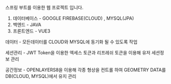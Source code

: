 스프링 부트를 이용한 웹 프로젝트 입니다.

1. 데이터베이스 - GOOGLE FIREBASE(CLOUD) , MYSQL(JPA)
2. 백엔드 - JAVA
3. 프론트엔드 - VUE3

데이터 - 모든데이터를 CLOUD와 MYSQL에 동기화 될 수 있도록 작업

세션관리 - JWT Token을 이용한 엑세스 토큰과 리프레쉬 토큰을 이용해 유저 세션정보 관리

공간정보 - OPENLAYERS8을 이용해 각종 형상을 컨트롤 하여 GEOMETRY DATA를 DB(CLOUD, MYSQL)에서 유지 관리
   
